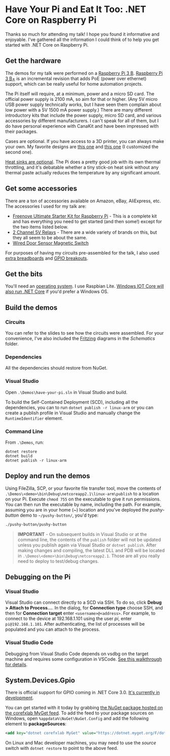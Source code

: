 # Have Your Pi and Eat It Too: .NET Core on Raspberry Pi

Thanks so much for attending my talk! I hope you found it informative and enjoyable. I've gathered all the information I could think of to help you get started with .NET Core on Raspberry Pi.

## Get the hardware

The demos for my talk were performed on a [Raspberry Pi 3 B](https://www.raspberrypi.org/products/raspberry-pi-3-model-b/). [Raspberry Pi 3 B+](https://www.raspberrypi.org/products/raspberry-pi-3-model-b-plus/) is an incremental revision that adds PoE (power over ethernet) support, which can be really useful for home automation projects.

The Pi itself will require, at a minimum, power and a micro SD card. The official power supply is 2100 mA, so aim for that or higher. (Any 5V micro USB power supply technically works, but I have seen them complain about low power with a 5V 1500 mA power supply.) There are many different introductory kits that include the power supply, micro SD card, and various accessories by different manufacturers. I can't speak for all of them, but I do have personal experience with CanaKit and have been impressed with their packages.

Cases are optional. If you have access to a 3D printer, you can always make your own. My favorite designs are [this one](https://www.thingiverse.com/thing:1549574) and [this one](https://www.thingiverse.com/thing:3061437) (I customized the second one).

[Heat sinks are optional](https://raspberrypi.stackexchange.com/questions/43752/do-i-need-to-use-a-heat-sink). The Pi does a pretty good job with its own thermal throttling, and it's debatable whether a tiny stick-on heat sink without any thermal paste actually reduces the temperature by any significant amount. 

## Get some accessories

There are a ton of accessories available on Amazon, eBay, AliExpress, etc. The accessories I used for my talk are:

* [Freenove Ultimate Starter Kit for Raspberry Pi](http://a.co/d/0Pl9Tdp) - This is a complete kit and has everything you need to get started (and then some!) except for the two items listed below.
* [2 Channel 5V Relays](http://a.co/d/j5lcbjm) - There are a wide variety of brands on this, but they all seem to be about the same. 
* [Wired Door Sensor Magnetic Switch](http://a.co/d/i3lq5l2)

For purposes of having my circuits pre-assembled for the talk, I also used [extra breadboards](http://a.co/d/1UH92rN) and [GPIO breakouts](http://a.co/d/d7bWMI5).

## Get the bits

You'll need an [operating system](https://www.raspberrypi.org/downloads/). I use Raspbian Lite. [Windows IOT Core will also run .NET Core](https://github.com/dotnet/core/blob/master/samples/RaspberryPiInstructions.md) if you'd prefer a Windows OS.

## Build the demos

### Circuits
You can refer to the slides to see how the circuits were assembled. For your convenience, I've also included the [Fritzing](http://fritzing.org/home/) diagrams in the *Schematics* folder.

### Dependencies
All the dependencies should restore from NuGet.

### Visual Studio
Open `.\Demos\have-your-pi.sln` in Visual Studio and build.

To build the Self-Contained Deployment (SCD), including all the dependencies, you can to run `dotnet publish -r linux-arm` or you can create a publish profile in Visual Studio and manually change the `RuntimeIdentifier` element.

### Command Line
From `.\Demos`, run:

```console
dotnet restore
dotnet build
dotnet publish -r linux-arm
```

## Deploy and run the demos

Using FileZilla, SCP, or your favorite file transfer tool, move the contents of `.\Demos\<demo>\bin\Debug\netcoreapp2.1\linux-arm\publish` to a location on your Pi. Execute `chmod 755` on the executable to give it run permissions. You can then run the executable by name, including the path. For example, assuming you are in your home (~) location and you've deployed the *pushy-button* demo to `~/pushy-button/`, you'd type:

```bash
./pushy-button/pushy-button
```

> **IMPORTANT** - On subsequent builds in Visual Studio or at the command line, the contents of the `publish` folder will not be updated unless you publish again via Visual Studio or `dotnet publish`. After making changes and compiling, the latest DLL and PDB will be located in `.\Demos\<demo>\bin\Debug\netcoreapp2.1`. Those are all you really need to deploy to test/debug changes.

## Debugging on the Pi

### Visual Studio

Visual Studio can connect directly to a SCD via SSH. To do so, click **Debug > Attach to Process...**. In the dialog, for **Connection type** choose SSH, and then for **Connection target** enter `<username>@<address>`.  For example, to connect to the device at 192.168.1.101 using the user *pi*, enter `pi@192.168.1.101`. After authenticating, the list of processes will be populated and you can attach to the process. 

### Visual Studio Code

Debugging from Visual Studio Code depends on vsdbg on the target machine and requires some configuration in VSCode. [See this walkthrough for details](https://github.com/OmniSharp/omnisharp-vscode/wiki/Remote-Debugging-On-Linux-Arm).

## System.Devices.Gpio

There is official support for GPIO coming in .NET Core 3.0. [It's currently in development](https://github.com/dotnet/corefxlab/tree/master/src/System.Devices.Gpio).

You can get started with it today by grabbing [the NuGet package hosted on the corefxlab MyGet feed](https://dotnet.myget.org/feed/dotnet-corefxlab/package/nuget/System.Devices.Gpio). To add the feed to your package sources on Windows, open `%appdata%\NuGet\NuGet.Config` and add the following element to **packageSources**:

```xml
<add key="dotnet corefxlab MyGet" value="https://dotnet.myget.org/F/dotnet-corefxlab/api/v3/index.json" />
```

On Linux and Mac developer machines, you may need to use the *source* switch with `dotnet restore` to point to the above feed. 
